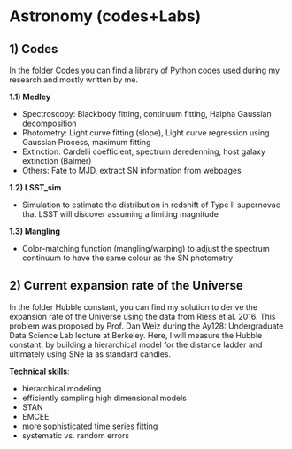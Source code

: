 # Astronomy (codes+Labs)

## 1) Codes  

In the folder Codes you can find a library of Python codes used during my research and
mostly written by me.

**1.1) Medley**

+ Spectroscopy: Blackbody fitting, continuum fitting, Halpha Gaussian decomposition  
+ Photometry: Light curve fitting (slope), Light curve regression using Gaussian Process, maximum fitting   
+ Extinction: Cardelli coefficient, spectrum deredenning, host galaxy extinction (Balmer)  
+ Others: Fate to MJD, extract SN information from webpages  

**1.2) LSST_sim**
+ Simulation to estimate the distribution in redshift of Type II supernovae that LSST will discover assuming a limiting magnitude  

**1.3) Mangling**
+ Color-matching function (mangling/warping) to adjust the spectrum continuum to have the same colour as the SN photometry  


## 2) Current expansion rate of the Universe  

In the folder Hubble constant, you can find my solution to derive the expansion rate of the Universe using the data from Riess et al. 2016. This problem was proposed by Prof. Dan Weiz during the Ay128: Undergraduate Data Science Lab lecture at Berkeley. Here, I will measure the Hubble constant, by building a hierarchical model for the distance ladder and ultimately using SNe Ia as standard candles.  


**Technical skills**: 

+ hierarchical modeling
+ efficiently sampling high dimensional models
+ STAN
+ EMCEE
+ more sophisticated time series fitting
+ systematic vs. random errors
